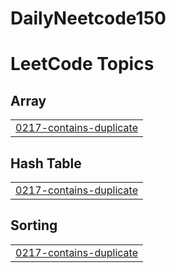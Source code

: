# DailyNeetcode150

<!---LeetCode Topics Start-->
# LeetCode Topics
## Array
|  |
| ------- |
| [0217-contains-duplicate](https://github.com/apramm/DailyNeetcode150/tree/master/0217-contains-duplicate) |
## Hash Table
|  |
| ------- |
| [0217-contains-duplicate](https://github.com/apramm/DailyNeetcode150/tree/master/0217-contains-duplicate) |
## Sorting
|  |
| ------- |
| [0217-contains-duplicate](https://github.com/apramm/DailyNeetcode150/tree/master/0217-contains-duplicate) |
<!---LeetCode Topics End-->

